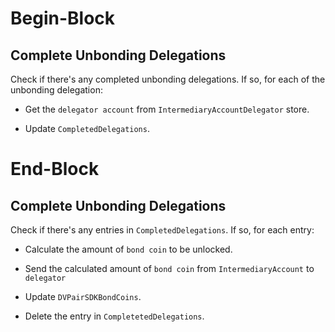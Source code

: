 # Begin-Block

## Complete Unbonding Delegations

Check if there's any completed unbonding delegations. 
If so, for each of the unbonding delegation:

* Get the `delegator account` from `IntermediaryAccountDelegator` store.

* Update `CompletedDelegations`.

# End-Block

## Complete Unbonding Delegations

Check if there's any entries in `CompletedDelegations`.
If so, for each entry:

* Calculate the amount of `bond coin` to be unlocked.

* Send the calculated amount of `bond coin` from `IntermediaryAccount` to `delegator`

* Update `DVPairSDKBondCoins`.

* Delete the entry in `CompletetedDelegations`.
